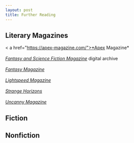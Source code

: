 ```yaml
---
layout: post
title: Further Reading
---
```

## Literary Magazines
< a href="https://apex-magazine.com/">*Apex Magazine*</a>  
&nbsp;    
<a href="https://archive.org/details/fantasyandsciencefiction">*Fantasy and Science Fiction Magazine*</a> digital archive  
&nbsp;   
<a href="https://www.fantasy-magazine.com/">*Fantasy Magazine*</a>  
&nbsp;    
<a href="https://www.lightspeedmagazine.com/">*Lightspeed Magazine*</a>    
&nbsp;    
<a href="http://strangehorizons.com/">*Strange Horizons*</a>  
&nbsp;    
<a href="https://www.uncannymagazine.com/">*Uncanny Magazine*</a>

## Fiction

## Nonfiction
